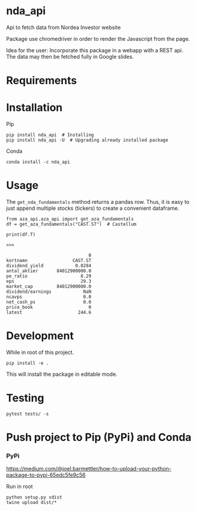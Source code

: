 # nda_api
Api to fetch data from Nordea Investor website

Package use chromedriver in order to render the Javascript from the page.

Idea for the user:
Incorporate this package in a webapp with a REST api.
The data may then be fetched fully in Google slides.

# Requirements

# Installation

Pip
```
pip install nda_api  # Installing
pip install nda_api -U  # Upgrading already installed package
```

Conda
```
conda install -c nda_api
```

# Usage

The `get_nda_fundamentals` method returns a pandas row.
Thus, it is easy to just append multiple stocks (tickers) to create a convenient dataframe.

```
from aza_api.aza_api import get_aza_fundamentals
df = get_aza_fundamentals("CAST.ST")  # Castellum

print(df.T)

>>>

                               0
kortnamn                 CAST.ST
dividend_yield            0.0284
antal_aktier       84012900000.0
pe_ratio                    8.29
eps                         29.3
market_cap         84012900000.0
dividend/earnings            NaN
ncavps                       0.0
net_cash_ps                  0.0
price_book                     0
latest                     244.6
```

# Development

While in root of this project. 
```
pip install -e .
```
This will install the package in editable mode.


# Testing

```
pytest tests/ -s
```

# Push project to Pip (PyPi) and Conda

### PyPi

https://medium.com/@joel.barmettler/how-to-upload-your-python-package-to-pypi-65edc5fe9c56

Run in root
``` 
python setup.py sdist
twine upload dist/*
``` 
